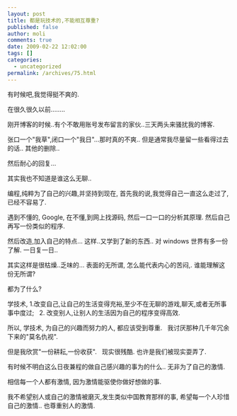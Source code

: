 ```yaml
---
layout: post
title: 都是玩技术的,不能相互尊重?
published: false
author: moli
comments: true
date: 2009-02-22 12:02:00
tags: []
categories:
  - uncategorized
permalink: /archives/75.html
---
```


有时候吧,我觉得挺不爽的.

在很久很久以前&#8230;&#8230;..

刚开博客的时候..有个不敢用账号发布留言的家伙..三天两头来骚扰我的博客.

张口一个"我草",闭口一个"我日"&#8230;那时真的不爽.. 但是通常我尽量留一些看得过去的话.. 其他的删除..

然后耐心的回复&#8230;

其实我也不知道是谁这么无聊..

编程,纯粹为了自己的兴趣,并坚持到现在, 首先我的说,我觉得自己一直这么走过了,已经不容易了.

遇到不懂的, Google, 在不懂,到网上找源码, 然后一口一口的分析其原理. 然后自己再写一份类似的程序.

然后改造,加入自己的特点&#8230; 这样..又学到了新的东西.. 对 windows 世界有多一份了解. 一日复一日..

其实这样是很枯燥..乏味的&#8230; 表面的无所谓, 怎么能代表内心的苦闷,. 谁能理解这份无所谓?

都为了什么?

学技术, 1.改变自己,让自己的生活变得充裕,至少不在无聊的游戏,聊天,或者无所事事中度过;&nbsp;&nbsp; 2. 改变别人,让别人的生活因为自己的程序变得高效.

所以, 学技术, 为自己的兴趣而努力的人, 都应该受到尊重.&nbsp;&nbsp; 我讨厌那种几千年冗余下来的"莫名仇视".

但是我欣赏"一份耕耘,一份收获".&nbsp;&nbsp; 现实很残酷. 也许是我们被现实耍弄了.

有时候不明白这么日夜兼程的做自己感兴趣的事为的什么.. 无非为了自己的激情.

相信每一个人都有激情, 因为激情能驱使你做好想做的事.

我不希望别人或自己的激情被磨灭,发生类似中国教育那样的事, 希望每一个人珍惜自己的激情.. 也尊重别人的激情.
